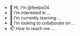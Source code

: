- 👋 Hi, I’m @feelps04
- 👀 I’m interested in ...
- 🌱 I’m currently learning ...
- 💞️ I’m looking to collaborate on ...
- 📫 How to reach me ...

<!---ola,sou @feelps04
estou interessado em aprender Python
para conversar comigo va em: @feelps_04
feelps04/feelps04 is a ✨ special ✨ repository because its `README.md` (this file) appears on your GitHub profile.
You can click the Preview link to take a look at your changes.
--->

